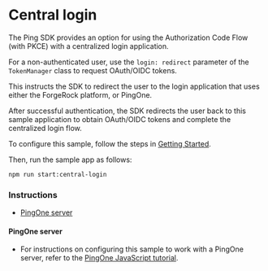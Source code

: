 # Central login

The Ping SDK provides an option for using the Authorization Code Flow (with PKCE) with a centralized login application.

For a non-authenticated user, use the `login: redirect` parameter of the `TokenManager` class to request OAuth/OIDC tokens. 

This instructs the SDK to redirect the user to the login application that uses either the ForgeRock platform, or PingOne. 

After successful authentication, the SDK redirects the user back to this sample application to obtain OAuth/OIDC tokens and complete the centralized login flow.

To configure this sample, follow the steps in [Getting Started](#getting-started).

Then, run the sample app as follows:
```
npm run start:central-login
``` 

### Instructions

* [PingOne server](#pingone-server)

#### PingOne server

* For instructions on configuring this sample to work with a PingOne server, refer to the [PingOne JavaScript tutorial](https://docs.pingidentity.com/sdks/latest/sdks/tutorials/javascript/index.html#tutorial_steps).